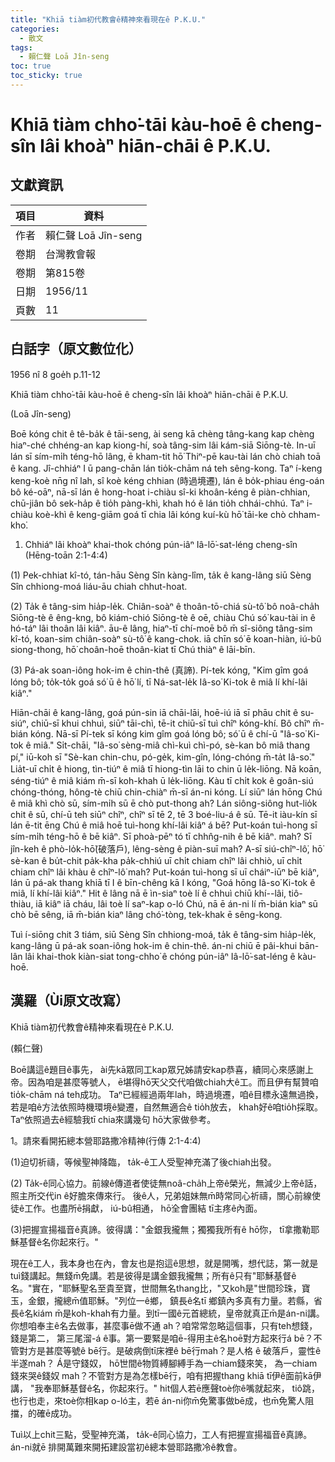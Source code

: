 ```yaml
---
title: "Khiā tiàm初代教會ê精神來看現在ê P.K.U."
categories:
  - 散文
tags:
  - 賴仁聲 Loā Jîn-seng
toc: true
toc_sticky: true
---
```


# Khiā tiàm chho͘-tāi kàu-hoē ê cheng-sîn lâi khoàⁿ hiān-chāi ê P.K.U.

## 文獻資訊

| 項目 | 資料 |
|---|---|
| 作者 | 賴仁聲 Loā Jîn-seng |
| 卷期 | 台灣教會報 |
| 卷期 | 第815卷 |
| 日期 | 1956/11 |
| 頁數 | 11 |

## 白話字（原文數位化）

1956 nî 8 goe̍h p.11-12

Khiā tiàm chho͘-tāi kàu-hoē ê cheng-sîn lâi khoàⁿ hiān-chāi ê P.K.U.

(Loā Jîn-seng)

Boē kóng chit ê tê-ba̍k ê tāi-seng, ài seng kā chèng tâng-kang kap chèng hiaⁿ-ché chhéng-an kap kiong-hí, soà tâng-sim lâi kám-siā Siōng-tè. In-uī lán sī sím-mi̍h téng-hō lâng, ē kham-tit hō͘ Thiⁿ-pē kau-tài lán chò chiah toā ê kang. Jî-chhiáⁿ I ū pang-chān lán tio̍k-chām ná teh sêng-kong. Taⁿ í-keng keng-koè nn̄g nî lah, sî koè kéng chhian (時過境遷), lán ê bo̍k-phiau éng-oán bô ké-oāⁿ, nā-sī lán ê hong-hoat i-chiàu sî-ki khoân-kéng ê piàn-chhian, chū-jiân bô sek-ha̍p ê tio̍h pàng-khì, khah hó ê lán tio̍h chhái-chhú. Taⁿ i-chiàu koè-khì ê keng-giām goá tī chia lâi kóng kuí-kù hō͘ tāi-ke chò chham-kho͘.

1. Chhiáⁿ lâi khoàⁿ khai-thok chóng pún-iâⁿ Iâ-lō͘-sat-léng cheng-sîn (Hēng-toān 2:1-4:4)

(1) Pek-chhiat kî-tó, tán-hāu Sèng Sîn kàng-lîm, ta̍k ê kang-lâng siū Sèng Sîn chhiong-moá liáu-āu chiah chhut-hoat.

(2) Ta̍k ê tâng-sim hia̍p-le̍k. Chiân-soàⁿ ê thoân-tō-chiá sù-tô͘ bô noâ-cha̍h Siōng-tè ê êng-kng, bô kiám-chió Siōng-tè ê oē, chiàu Chú só͘ kau-tài in ê hó-táⁿ lâi thoân lâi kiâⁿ. āu-ê lâng, hiaⁿ-tī chí-moē bô m̄ sî-siông tâng-sim kî-tó, koan-sim chiân-soàⁿ sù-tô͘ ê kang-chok. iā chīn só͘ ē koan-hiàn, iú-bû siong-thong, hō͘ choân-hoē thoân-kiat tī Chú thiàⁿ ê lāi-bīn.

(3) Pá-ak soan-iông hok-im ê chin-thê (真諦). Pí-tek kóng, "Kim gîm goá lóng bô; to̍k-to̍k goá só͘ ū ê hō͘ lí, tī Ná-sat-le̍k Iâ-so͘ Ki-tok ê miâ lí khí-lâi kiâⁿ."

Hiān-chāi ê kang-lâng, goá pún-sin iā chāi-lāi, hoē-iú iā sī phāu chit ê su-siúⁿ, chiū-sī khui chhuì, siūⁿ tāi-chì, tē-it chiū-sī tuì chîⁿ kóng-khí. Bô chîⁿ m̄-bián kóng. Nā-sī Pí-tek sī kóng kim gîm goá lóng bô; só͘ ū ê chí-ū "Iâ-so͘ Ki-tok ê miâ." Si̍t-chāi, "Iâ-so͘ sèng-miâ chì-kuì chì-pó, sè-kan bô miâ thang pí," iū-koh sī "Sè-kan chin-chu, pó-ge̍k, kim-gîn, lóng-chóng m̄-ta̍t Iâ-so͘." Lia̍t-uī chi̍t ê hiong, tìn-tiúⁿ ê miâ tī hiong-tìn lāi to chin ū le̍k-liōng. Nā koān, séng-tiúⁿ ê miâ kiám m̄-sī koh-khah ū le̍k-liōng. Kàu tī chi̍t kok ê goân-siú chóng-thóng, hông-tè chiū chin-chiàⁿ m̄-sī án-ni kóng. Lí siūⁿ lán hōng Chú ê miâ khì chò sū, sím-mi̍h sū ē chò put-thong ah? Lán siông-siông hut-lio̍k chit ê sū, chí-ū teh siūⁿ chîⁿ, chîⁿ sī tē 2, tē 3 boé-liu-á ê sū. Tē-it iàu-kín sī lán ē-tit ēng Chú ê miâ hoē tuì-hong khí-lâi kiâⁿ á bē? Put-koán tuì-hong sī sím-mi̍h téng-hō ê bē kiâⁿ. Sī phoà-pēⁿ tó tī chhn̂g-nih ê bē kiâⁿ. mah? Sī jîn-keh ê phò-lo̍k-hō͘(破落戶), lêng-sèng ê piàn-suī mah? A-sī siú-chîⁿ-lô͘, hō͘ sè-kan ê bu̍t-chit pa̍k-kha pa̍k-chhiú uī chi̍t chiam chîⁿ lâi chhiò, uī chi̍t chiam chîⁿ lâi khàu ê chîⁿ-lô͘ mah? Put-koán tuì-hong sī uī cháiⁿ-iūⁿ bē kiâⁿ, lán ū pá-ak thang khiā tī I ê bīn-chêng kā I kóng, "Goá hōng Iâ-so͘ Ki-tok ê miâ, lí khí-lâi kiâⁿ." Hit ê lâng nā ē ìn-siaⁿ toè lí ê chhuì chiū khí--lâi, tiô-thiàu, iā kiâⁿ iā cháu, lâi toè lí saⁿ-kap o-ló Chú, nā ē án-ni lí m̄-bián kiaⁿ sū chò bē sêng, iā m̄-bián kiaⁿ lâng chó͘-tòng, tek-khak ē sêng-kong.

Tuì í-siōng chit 3 tiám, siū Sèng Sîn chhiong-moá, ta̍k ê tâng-sim hia̍p-le̍k, kang-lâng ū pá-ak soan-iông hok-im ê chin-thê. án-ni chiū ē pâi-khui bān-lân lâi khai-thok kiàn-siat tong-chho͘ ê chóng pún-iâⁿ Iâ-lō͘-sat-léng ê kàu-hoē.

## 漢羅（Ùi原文改寫）

Khiā tiàm初代教會ê精神來看現在ê P.K.U.

(賴仁聲)

Boē講這ê題目ê事先， ài先kā眾同工kap眾兄姊請安kap恭喜，續同心來感謝上帝。因為咱是甚麼等號人， ē堪得hō͘天父交代咱做chiah大ê工。而且伊有幫贊咱tio̍k-chām ná teh成功。 Taⁿ已經經過兩年lah，時過境遷，咱ê目標永遠無過換，若是咱ê方法依照時機環境ê變遷，自然無適合ê tio̍h放去， khah好ê咱tio̍h採取。 Taⁿ依照過去ê經驗我tī chia來講幾句 hō͘大家做參考。

1。請來看開拓總本營耶路撒冷精神(行傳 2:1-4:4)

(1)迫切祈禱，等候聖神降臨， ta̍k-ê工人受聖神充滿了後chiah出發。

(2) Ta̍k-ê同心協力。前線ê傳道者使徒無noâ-cha̍h上帝ê榮光，無減少上帝ê話，照主所交代in ê好膽來傳來行。 後ê人，兄弟姐妹無m̄時常同心祈禱，關心前線使徒ê工作。也盡所ē捐獻， iú-bû相通， hō͘全會團結 tī主疼ê內面。

(3)把握宣揚福音ê真諦。彼得講："金銀我攏無；獨獨我所有ê hō͘你， tī拿撒勒耶穌基督ê名你起來行。"

現在ê工人，我本身也在內，會友也是抱這ê思想，就是開嘴，想代誌，第一就是tuì錢講起。無錢m̄免講。若是彼得是講金銀我攏無；所有ê只有"耶穌基督ê名。"實在，"耶穌聖名至貴至寶，世間無名thang比，"又koh是"世間珍珠，寶玉，金銀，攏總m̄值耶穌。"列位一ê鄉， 鎮長ê名tī 鄉鎮內多真有力量。若縣，省長ê名kiám m̄是koh-khah有力量。到tī一國ê元首總統，皇帝就真正m̄是án-ni講。你想咱奉主ê名去做事，甚麼事ē做不通 ah？咱常常忽略這個事，只有teh想錢，錢是第二， 第三尾溜-á ê事。第一要緊是咱ē-得用主ê名hoē對方起來行á bē？不管對方是甚麼等號ê bē行。是破病倒tī床裡ê bē行mah？是人格 ê 破落戶，靈性ê 半遂mah？ Á是守錢奴， hō͘世間ê物質縛腳縛手為一chiam錢來笑， 為一chiam錢來哭ê錢奴 mah？不管對方是為怎樣bē行，咱有把握thang khiā tī伊ê面前kā伊講， "我奉耶穌基督ê名，你起來行。" hit個人若ē應聲toè你ê嘴就起來， tiô跳，也行也走，來toè你相kap o-ló主，若ē án-ni你m̄免驚事做bē成，也m̄免驚人阻擋，的確ē成功。

Tuì以上chit三點，受聖神充滿， ta̍k-ê同心協力，工人有把握宣揚福音ê真諦。 án-ni就ē 排開萬難來開拓建設當初ê總本營耶路撒冷ê教會。
